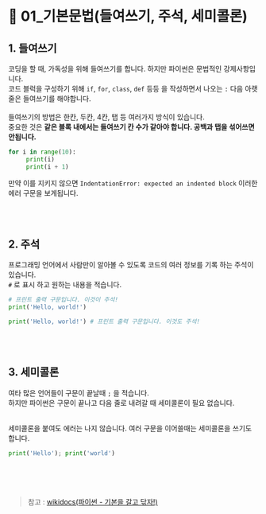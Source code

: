 # 📝 01_기본문법(들여쓰기, 주석, 세미콜론)

## 1. 들여쓰기
코딩을 할 때, 가독성을 위해 들여쓰기를 합니다. 하지만 파이썬은 문법적인 강제사항입니다.<br/>
코드 블럭을 구성하기 위해 `if`, `for`, `class`, `def` 등등 을 작성하면서 나오는 `:` 다음 아랫줄은 들여쓰기를 해야합니다.<br/><br/>
들여쓰기의 방법은 한칸, 두칸, 4칸, 탭 등 여러가지 방식이 있습니다.<br/>
중요한 것은 **같은 블록 내에서는 들여쓰기 칸 수가 같아야 합니다. 공백과 탭을 섞어쓰면 안됩니다.**
```python
for i in range(10):
     print(i)
     print(i + 1)
```
만약 이를 지키지 않으면 `IndentationError: expected an indented block` 이러한 에러 구문을 보게됩니다.


<br/><br/>
## 2. 주석
프로그래밍 언어에서 사람만이 알아볼 수 있도록 코드의 여러 정보를 기록 하는 주석이 있습니다.<br/>
`#` 로 표시 하고 원하는 내용을 적습니다.
```python
# 프린트 출력 구문입니다. 이것이 주석!
print('Hello, world!')
```
```python
print('Hello, world!') # 프린트 출력 구문입니다. 이것도 주석!
```


<br/><br/>
## 3. 세미콜론
여타 많은 언어들이 구문이 끝날때 `;` 을 적습니다.<br/>
하지만 파이썬은 구문이 끝나고 다음 줄로 내려갈 때 세미콜론이 필요 없습니다.<br/><br/>

세미콜론을 붙여도 에러는 나지 않습니다. 여러 구문을 이어쓸때는 세미콜론을 쓰기도 합니다.
```python
print('Hello'); print('world')
```

<br/><br/><br/>
> 참고 : [wikidocs(파이썬 - 기본을 갈고 닦자!)](https://wikidocs.net/16029)
